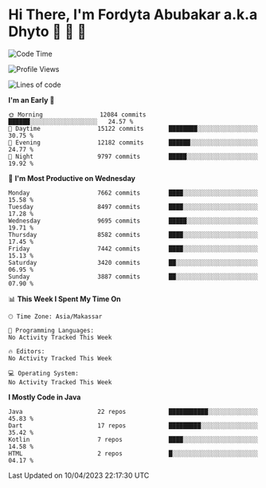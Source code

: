 # Hi There, I'm Fordyta Abubakar a.k.a Dhyto 👋 👋 👋 

<!--
**DhytoDev/dhytodev** is a ✨ _special_ ✨ repository because its `README.md` (this file) appears on your GitHub profile.

Here are some ideas to get you started:

- 🔭 I’m currently working on ...
- 🌱 I’m currently learning ...
- 👯 I’m looking to collaborate on ...
- 🤔 I’m looking for help with ...
- 💬 Ask me about ...
- 📫 How to reach me: ...
- 😄 Pronouns: ...
- ⚡ Fun fact: ...
-->

<!--START_SECTION:waka-->
![Code Time](http://img.shields.io/badge/Code%20Time-1%2C905%20hrs%2034%20mins-blue)

![Profile Views](http://img.shields.io/badge/Profile%20Views-1-blue)

![Lines of code](https://img.shields.io/badge/From%20Hello%20World%20I%27ve%20Written-6.2%20million%20lines%20of%20code-blue)

**I'm an Early 🐤** 

```text
🌞 Morning                12084 commits       ██████░░░░░░░░░░░░░░░░░░░   24.57 % 
🌆 Daytime                15122 commits       ████████░░░░░░░░░░░░░░░░░   30.75 % 
🌃 Evening                12182 commits       ██████░░░░░░░░░░░░░░░░░░░   24.77 % 
🌙 Night                  9797 commits        █████░░░░░░░░░░░░░░░░░░░░   19.92 % 
```
📅 **I'm Most Productive on Wednesday** 

```text
Monday                   7662 commits        ████░░░░░░░░░░░░░░░░░░░░░   15.58 % 
Tuesday                  8497 commits        ████░░░░░░░░░░░░░░░░░░░░░   17.28 % 
Wednesday                9695 commits        █████░░░░░░░░░░░░░░░░░░░░   19.71 % 
Thursday                 8582 commits        ████░░░░░░░░░░░░░░░░░░░░░   17.45 % 
Friday                   7442 commits        ████░░░░░░░░░░░░░░░░░░░░░   15.13 % 
Saturday                 3420 commits        ██░░░░░░░░░░░░░░░░░░░░░░░   06.95 % 
Sunday                   3887 commits        ██░░░░░░░░░░░░░░░░░░░░░░░   07.90 % 
```


📊 **This Week I Spent My Time On** 

```text
🕑︎ Time Zone: Asia/Makassar

💬 Programming Languages: 
No Activity Tracked This Week

🔥 Editors: 
No Activity Tracked This Week

💻 Operating System: 
No Activity Tracked This Week
```

**I Mostly Code in Java** 

```text
Java                     22 repos            ███████████░░░░░░░░░░░░░░   45.83 % 
Dart                     17 repos            █████████░░░░░░░░░░░░░░░░   35.42 % 
Kotlin                   7 repos             ████░░░░░░░░░░░░░░░░░░░░░   14.58 % 
HTML                     2 repos             █░░░░░░░░░░░░░░░░░░░░░░░░   04.17 % 
```




 Last Updated on 10/04/2023 22:17:30 UTC
<!--END_SECTION:waka-->
